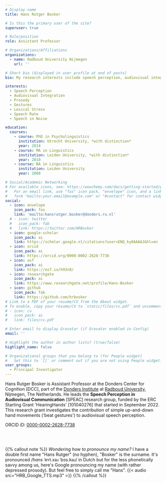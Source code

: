 ```yaml
---
# Display name
title: Hans Rutger Bosker

# Is this the primary user of the site?
superuser: true

# Role/position
role: Assistant Professor

# Organizations/Affiliations
organizations:
  - name: Radboud University Nijmegen
    url: ''

# Short bio (displayed in user profile at end of posts)
bio: My research interests include speech perception, audiovisual integration, and prosody.

interests:
  - Speech Perception
  - Audiovisual Integration
  - Prosody
  - Gestures
  - Lexical Stress
  - Speech Rate
  - Speech in Noise

education:
  courses:
    - course: PhD in Psycholinguistics
      institution: Utrecht University, *with distinction*
      year: 2014
    - course: MA in Linguistics
      institution: Leiden University, *with distinction*
      year: 2010
    - course: BA in Linguistics
      institution: Leiden University
      year: 2008

# Social/Academic Networking
# For available icons, see: https://wowchemy.com/docs/getting-started/page-builder/#icons
#   For an email link, use "fas" icon pack, "envelope" icon, and a link in the
#   form "mailto:your-email@example.com" or "#contact" for contact widget.
social:
  - icon: envelope
    icon_pack: fas
    link: 'mailto:hansrutger.bosker@donders.ru.nl'
  # - icon: twitter
  #   icon_pack: fab
  #   link: https://twitter.com/HRBosker
  - icon: google-scholar
    icon_pack: ai
    link: https://scholar.google.nl/citations?user=ENQ_ky0AAAAJ&hl=en
  - icon: orcid
    icon_pack: ai
    link: https://orcid.org/0000-0002-2628-7738
  - icon: osf
    icon_pack: ai
    link: https://osf.io/h93n8/
  - icon: researchgate
    icon_pack: ai
    link: https://www.researchgate.net/profile/Hans-Bosker
  - icon: github
    icon_pack: fab
    link: https://github.com/hrbosker
# Link to a PDF of your resume/CV from the About widget.
# To enable, copy your resume/CV to `static/files/cv.pdf` and uncomment the lines below.
# - icon: cv
#   icon_pack: ai
#   link: files/cv.pdf

# Enter email to display Gravatar (if Gravatar enabled in Config)
email: ''

# Highlight the author in author lists? (true/false)
highlight_name: false

# Organizational groups that you belong to (for People widget)
#   Set this to `[]` or comment out if you are not using People widget.
user_groups:
  - Principal Investigator
---
```


Hans Rutger Bosker is Assistant Professor at the Donders Center for Cognition [DCC], part of the [Donders Institute](https://www.ru.nl/donders/) at [Radboud University](https://www.ru.nl), Nijmegen, The Netherlands. He leads the **Speech Perception in Audiovisual Communication** [SPEAC] research group, funded by the ERC Starting Grant 'HearingHands' [101040276] that started in September 2022. This research grant investigates the contribution of simple up-and-down hand movements ('beat gestures') to audiovisual speech perception.

ORCID iD: [0000-0002-2628-7738](https://orcid.org/0000-0002-2628-7738)

<br />
<br />

{{% callout note %}}
*Wondering how to pronounce my name?* I have a double first name "Hans Rutger" (no hyphen), "Bosker" is the surname. It's pronounced /ɦɑns ˈʀʏt.xəɹ ˈbɔs.kəɹ/ in Dutch but for the less phonetically savvy among us, here's Google pronouncing my name (with rather depressed prosody). But feel free to simply call me "Hans".
{{< audio src="HRB_Google_TTS.mp3" >}}
{{% /callout %}}

